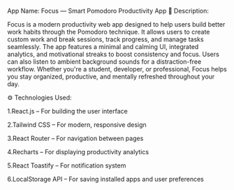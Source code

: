 App Name: Focus — Smart Pomodoro Productivity App
📄 Description:

Focus is a modern productivity web app designed to help users build better work habits through the Pomodoro technique.
It allows users to create custom work and break sessions, track progress, and manage tasks seamlessly. The app features a minimal and calming UI, integrated analytics, and motivational streaks to boost consistency and focus.
Users can also listen to ambient background sounds for a distraction-free workflow.
Whether you're a student, developer, or professional, Focus helps you stay organized, productive, and mentally refreshed throughout your day.

⚙️ Technologies Used:

1.React.js – For building the user interface

2.Tailwind CSS – For modern, responsive design

3.React Router – For navigation between pages

4.Recharts – For displaying productivity analytics

5.React Toastify – For notification system

6.LocalStorage API – For saving installed apps and user preferences